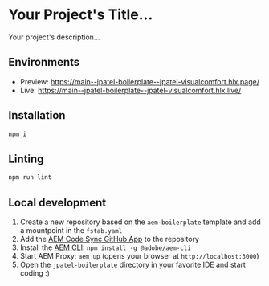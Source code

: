 # Your Project's Title...
Your project's description...

## Environments
- Preview: https://main--jpatel-boilerplate--jpatel-visualcomfort.hlx.page/
- Live: https://main--jpatel-boilerplate--jpatel-visualcomfort.hlx.live/

## Installation

```sh
npm i
```

## Linting

```sh
npm run lint
```

## Local development

1. Create a new repository based on the `aem-boilerplate` template and add a mountpoint in the `fstab.yaml`
1. Add the [AEM Code Sync GitHub App](https://github.com/apps/aem-code-sync) to the repository
1. Install the [AEM CLI](https://github.com/adobe/helix-cli): `npm install -g @adobe/aem-cli`
1. Start AEM Proxy: `aem up` (opens your browser at `http://localhost:3000`)
1. Open the `jpatel-boilerplate` directory in your favorite IDE and start coding :)
